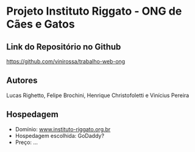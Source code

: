 # Projeto Instituto Riggato - ONG de Cães e Gatos

## Link do Repositório no Github

https://github.com/vinirossa/trabalho-web-ong

## Autores

Lucas Righetto, Felipe Brochini, Henrique Christofoletti e Vinícius Pereira
## Hospedagem

- Domínio: www.instituto-riggato.org.br
- Hospedagem escolhida: GoDaddy?
- Preço: ...
